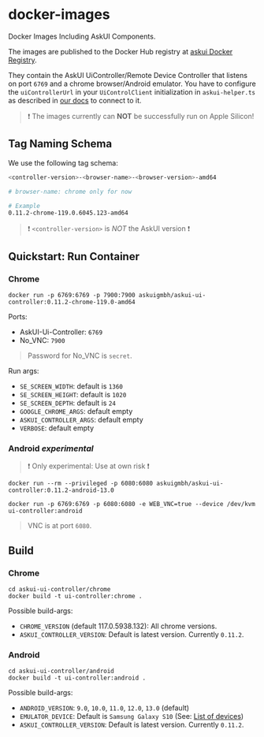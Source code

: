 # docker-images
Docker Images Including AskUI Components.

The images are published to the Docker Hub registry at [askui Docker Registry](https://hub.docker.com/repository/docker/askuigmbh/askui-ui-controller/general).

They contain the AskUI UiController/Remote Device Controller that listens on port `6769` and a chrome browser/Android emulator. You have to configure the `uiControllerUrl` in your `UiControlClient` initialization in `askui-helper.ts` as described in [our docs](https://docs.askui.com/docs/api/Configuration/askui-ui-control-client#uicontrollerurl) to connect to it.

> ❗️ The images currently can __NOT__ be successfully run on Apple Silicon!

## Tag Naming Schema
We use the following tag schema:

``` bash
<controller-version>-<browser-name>-<browser-version>-amd64

# browser-name: chrome only for now

# Example
0.11.2-chrome-119.0.6045.123-amd64
```

> ❗️ `<controller-version>` is _NOT_ the AskUI version ❗️

## Quickstart: Run Container

### Chrome

```shell
docker run -p 6769:6769 -p 7900:7900 askuigmbh/askui-ui-controller:0.11.2-chrome-119.0-amd64
```

Ports:

* AskUI-Ui-Controller: `6769`
* No_VNC: `7900`

> Password for No_VNC is `secret`.

Run args:

* `SE_SCREEN_WIDTH`: default is `1360`
* `SE_SCREEN_HEIGHT`: default is `1020`
* `SE_SCREEN_DEPTH`: default is `24`
* `GOOGLE_CHROME_ARGS`: default empty
* `ASKUI_CONTROLLER_ARGS`: default empty
* `VERBOSE`: default empty

### Android *experimental*

> ❗️ Only experimental: Use at own risk ❗️

```shell
docker run --rm --privileged -p 6080:6080 askuigmbh/askui-ui-controller:0.11.2-android-13.0

docker run -p 6769:6769 -p 6080:6080 -e WEB_VNC=true --device /dev/kvm ui-controller:android
```

> VNC is at port `6080`.

## Build

### Chrome

```shell
cd askui-ui-controller/chrome
docker build -t ui-controller:chrome .
```

Possible build-args:

* `CHROME_VERSION` (default 117.0.5938.132): All chrome versions.
* `ASKUI_CONTROLLER_VERSION`: Default is latest version. Currently `0.11.2`.

### Android

```shell
cd askui-ui-controller/android
docker build -t ui-controller:android .
```

Possible build-args:

* `ANDROID_VERSION`: `9.0`, `10.0`, `11.0`, `12.0`, `13.0` (default)
* `EMULATOR_DEVICE`: Default is `Samsung Galaxy S10` (See: [List of devices](https://github.com/budtmo/docker-android/tree/master#list-of-devices))
* `ASKUI_CONTROLLER_VERSION`: Default is latest version. Currently `0.11.2`.
